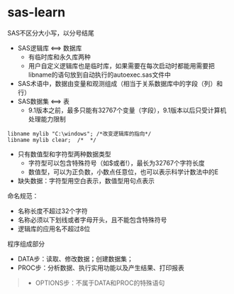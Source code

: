 # sas-learn
SAS不区分大小写，以分号结尾

- SAS逻辑库 <==> 数据库
    - 有临时库和永久库两种
    - 用户自定义逻辑库也是临时库，如果需要在每次启动时都能用需要把libname的语句放到自动执行的autoexec.sas文件中
- SAS术语中，数据由变量和观测组成（相当于关系数据库中的字段（列）和行）
- SAS数据集 <==> 表
    - 9.1版本之前，最多只能有32767个变量（字段），9.1版本以后只受计算机处理能力限制
```
libname mylib "C:\windows"; /*改变逻辑库的指向*/
libname mylib clear;  /*  */

```
- 只有数值型和字符型两种数据类型
    - 字符型可以包含特殊符号（如$或者!），最长为32767个字符长度
    - 数值型，可以为正负数，小数点任意位，也可以表示科学计数法中的E
- 缺失数据：字符型用空白表示，数值型用句点表示


命名规范：
- 名称长度不超过32个字符
- 名称必须以下划线或者字母开头，且不能包含特殊符号
- 逻辑库的应用名不超过8位

程序组成部分
- DATA步：读取、修改数据；创建数据集；
- PROC步：分析数据、执行实用功能以及产生结果、打印报表
> - OPTIONS步：不属于DATA和PROC的特殊语句